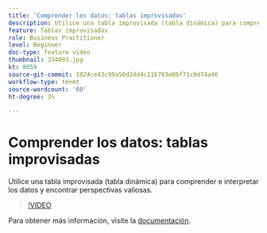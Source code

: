 ```yaml
---
title: 'Comprender los datos: tablas improvisadas'
description: Utilice una tabla improvisada (tabla dinámica) para comprender e interpretar los datos y encontrar perspectivas valiosas.
feature: Tablas improvisadas
role: Business Practitioner
level: Beginner
doc-type: feature video
thumbnail: 334093.jpg
kt: 8059
source-git-commit: 1824ce43c99a56d2dd4c116783e06f71c0d74a46
workflow-type: tm+mt
source-wordcount: '60'
ht-degree: 3%

---
```



# Comprender los datos: tablas improvisadas

Utilice una tabla improvisada (tabla dinámica) para comprender e interpretar los datos y encontrar perspectivas valiosas.

>[!VIDEO](https://video.tv.adobe.com/v/334093/?quality=12&learn=on)

Para obtener más información, visite la [documentación](https://experienceleague.adobe.com/docs/analytics/analyze/analysis-workspace/visualizations/freeform-table/freeform-table.html?lang=en).
